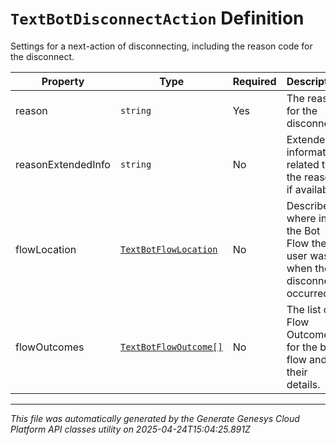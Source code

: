 # `TextBotDisconnectAction` Definition

Settings for a next-action of disconnecting, including the reason code for the disconnect.

| Property | Type | Required | Description |
|----------|------|----------|-------------|
| reason | `string` | Yes | The reason for the disconnect. |
| reasonExtendedInfo | `string` | No | Extended information related to the reason, if available. |
| flowLocation | [`TextBotFlowLocation`](textbotflowlocation-definition.md) | No | Describes where in the Bot Flow the user was when the disconnect occurred. |
| flowOutcomes | [`TextBotFlowOutcome[]`](textbotflowoutcome-definition.md) | No | The list of Flow Outcomes for the bot flow and their details. |

---

*This file was automatically generated by the Generate Genesys Cloud Platform API classes utility on 2025-04-24T15:04:25.891Z*